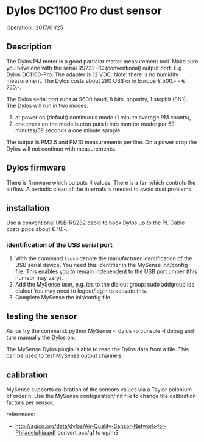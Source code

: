 # Dylos DC1100 Pro dust sensor
Operationl: 2017/01/25

## Description
The Dylos PM meter is a good particlar matter measurement tool.
Make sure you have one with the serial RS232 PC (conventional)  output port.
E.g. Dylos DC1100-Pro. The adapter is 12 VDC.
Note: there is no humidity measurement.
The Dylos costs about 280 US$ or in Europe € 500.- - € 750.-.

The Dylos serial port runs at 9600 baud, 8 bits, noparity, 1 stopbit (8N1).
The Dylos will run in two modes: 
1. at power on (default) continuous mode (1 minute average PM counts),
2. one press on the mode button puts it into monitor mode: per 59 minutes/59 seconds a one minute sample.

The output is PM2.5 and PM10 measurements per line. On a power drop the Dylos will not continue with measurements.

## Dylos firmware
There is firmware which outputs 4 values. There is a fan which controls the airflow.
A periodic clean of the internals is needed to avoid dust problems.

## installation
Use a conventional USB-RS232 cable to hook Dylos up to the Pi. Cable costs price about € 10.-.

### identification of the USB serial port
1. With the command `lsusb` denote the manufacturer identification of the USB serial device. You need this identifier in the MySense init/config file.
This enables you to remain independent to the USB port umber (this numebr may vary).
2. Add the MySense user, e.g. ios to the dialout group: sudo addgroup ios dialout
You may need to logout/login to activate this.
3. Complete MySense the init/config file.

## testing the sensor
As ios try the command: python MySense -i dylos -o console -l debug
and turn manually the Dylos on.

The MySense Dylos plugin is able to read the Dylos data from a file. This can be used to test MySense output channels.

## calibration
MySense supports calibration of the sensors values via a Taylor polonium of order n. Use the MySense configuration/init file to change the calibration factors per sensor.

references:
* http://aqicn.org/data/dylos/Air-Quality-Sensor-Network-for-Philadelphia.pdf convert pcs/qf to ug/m3
